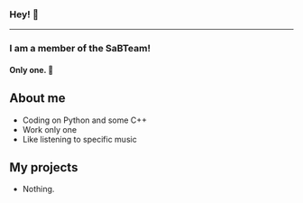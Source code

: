 ### Hey! 👣
___
### I am a member of the SaBTeam!
#### Only one. 🌟

## About me
  + Coding on Python and some C++
  + Work only one
  + Like listening to specific music

## My projects
  + Nothing.
